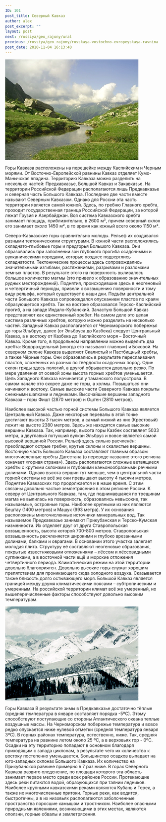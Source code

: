```yaml
---
ID: 101
post_title: Северный Кавказ
author: alex
post_excerpt: ""
layout: post
next: /rossiya/geo_rajony/ural
previous: /rossiya/geo_rajony/russkaya-vostochno-evropeyskaya-ravnina
post_date: 2010-11-04 16:13:40
---
```


 

![](/img/book/501.jpg)

Горы Кавказа расположены на перешейке между Каспийским и Черным морями. От Восточно-Европейской равнины Кавказ отделяет Кумо-Манычская впадина. Территорию Кавказа можно разделить на несколько частей: Предкавказье, Большой Кавказ и Закавказье. На территории Российской Федерации располагаются лишь Предкавказье и северная часть Большого Кавказа. Последние две части вместе называют Северным Кавказом. Однако для России эта часть территории является самой южной. Здесь, по гребню Главного хребта, проходит государственная граница Российской Федерации, за которой лежат Грузия и Азербайджан. Вся система Кавказского хребта занимает площадь, приблизительно, в 2600 м&#178;, причем северный склон его занимает около 1450 м&#178;, в то время как южный всего около 1150 м&#178;.
  
Северо-Кавказские горы сравнительно молоды. Рельеф их создавался разными тектоническими структурами. В южной части расположились складчато-глыбовые горы и предгорья Большого Кавказа. Они образовались при заполнении зон глубокого прогиба осадочными и вулканическими породами, которые позднее подверглись складчатости. Тектонические процессы здесь сопровождались значительными изгибами, растяжениями, разрывами и разломами земных пластов. В результате этого на поверхность выливалось большое количество магмы (это привело к образованию значительных рудных месторождений). 
Поднятия, происходившие здесь в неогеновый и четвертичный периоды, привели к возвышению поверхности и тому виду рельефа, который существует в наши дни. Подъём центральной части Большого Кавказа сопровождался опусканием пластов по краям образующегося хребта. Так на востоке образовался Терско-Каспийский прогиб, а на западе Индало-Кубанский.
Зачастую Большой Кавказ представляют как единственный хребет. На самом деле это целая система различных хребтов, которую можно разделить на несколько частей. 
Западный Кавказ располагается от Черноморского побережья до горы Эльбрус, далее (от Эльбруса до Казбека) следует Центральный Кавказ, а к востоку от Казбека до Каспийского моря – Восточный Кавказ. Кроме того, в продольном направлении можно выделить два хребта: Водораздельный (иногда его называют главным) и Боковой. 
На северном склоне Кавказа выделяют Скалистый и Пастбищный хребты, а также Чёрные горы. Они образовались в результате переслаивания пластов, сложенных из разных по твёрдости осадочных пород. Один склон гряды здесь пологий, а другой обрывается довольно резко. По мере удаления от осевой зоны высота горных хребтов уменьшается.
Цепь Западного Кавказа начинается у таманского полуострова. В самом начале это скорее даже не горы, а холмы. Повышаться они начинают к востоку. Самые высокие части Северного Кавказа покрыты снежными шапками и ледниками. Высочайшие вершины западного Кавказа – горы Фишт (2870 метров) и Оштен (2810 метров). 
  
Наиболее высокой частью горной системы Большого Кавказа является Центральный Кавказ. Даже некоторые перевалы в этой точке достигают высоты 3 тысяч метров, а самый низкий из них (Крестовый) лежит на высоте 2380 метров. Здесь же находятся самые высокие вершины Кавказа. Так, например, высота горы Казбек составляет 5033 метра, а двуглавый потухший вулкан Эльбрус и вовсе является самой высокой вершиной России. Рельеф здесь сильно расчленён: преобладают острые гребни, крутые склоны и скалистые вершины.
Восточную часть Большого Кавказа составляют главным образом многочисленные хребты Дагестана (в переводе название этого региона означает «горная страна»). Здесь располагаются сложные ветвящиеся хребты с крутыми склонами и глубокими каньонообразными речными долинами. Однако высота вершин тут меньше, чем в центральной части горной системы но всё же они превышают высоту 4 тысячи метров. 
Поднятие Кавказских гор продолжается и в наше время. С этим связаны довольно частые землетрясения в этом регионе России. К северу от Центрального Кавказа, там, где поднимавшаяся по трещинам магма не вылилась на поверхность, образовались невысокие, так называемые, островные горы. Наиболее крупными из них являются Бештау (1400 метров) и Машук (993 метра). У их основания расположены многочисленные источники минеральных вод.
Так называемое Предкавказье занимают Прикубанская и Терско-Кумская низменности. Их отделяет друг от друга Ставропольская возвышенность, высота которой 700-800 метров. Ставропольская возвышенность расчленяется широкими и глубоко врезанными долинами, балками и оврагами. В основании этого участка залегает молодая плита. Структуру её составляют неогеновые образования, покрытые известняковыми отложениями – лёссом и лёссовидными суглинками, а в восточной части ещё и морские отложения четвертичного периода.
Климатический режим на этой территории довольно благоприятен. Довольно высокие горы служат хорошим препятствием для проникающего сюда холодного воздуха. Сказывается также близость долго остывающего моря. Большой Кавказ является границей между двумя климатическими поясами – субтропическим и умеренным. На российской территории климат всё же умеренный, но вышеперечисленные факторы способствуют довольно высоким температурам. 


![](/img/text/Geogr_rai_ross/sev_kavkaz/2.JPG)

Горы Кавказа 
В результате зимы в Предкавказье достаточно тёплые (средняя температура в январе составляет порядка -5&#186;С). Этому способствуют поступающие со стороны Атлантического океана теплые воздушные массы. На Черноморском побережье температура и вовсе редко опускается ниже нулевой отметки (средняя температура января 3&#186;С). В горных районах температура, естественно, ниже. Так, средняя температура на равнине летом около 25 &#186;С, а в верховьях гор - 0&#186;С.
Осадки на эту территорию попадают в основном благодаря приходящим с запада циклонам, в результате чего их количество к востоку постепенно уменьшается. Большинство осадков выпадает на юго-западных склонах Большого Кавказа. Их количество на Прикубанской равнине примерно в 7 раз ниже.
В горах Северного Кавказа развито оледенение, по площади которого эта область занимает первое место среди всех районов России. Протекающие здесь реки питаются водой, образующихся при таянии ледников. Наиболее крупными кавказскими реками являются Кубань и Терек, а также их многочисленные притоки. Горные реки, как водится, быстротечны, а в их низовьях располагаются заболоченные пространства поросшие камышом и тростником.
Наиболее опасными природными явлениями, возникающими в этих местах, являются оползни, горные обвалы и землетрясения.